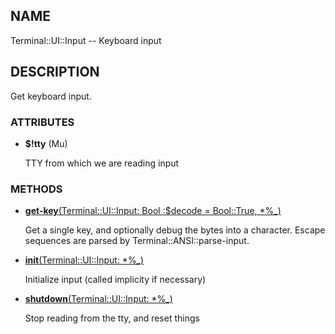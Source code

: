 ## NAME

Terminal::UI::Input -- Keyboard input

## DESCRIPTION

Get keyboard input.

### ATTRIBUTES

* **$!tty** (Mu)

  TTY from which we are reading input


### METHODS

* [**get-key**(Terminal::UI::Input: Bool :$decode = Bool::True, *%_)](https://git.sr.ht/~bduggan/raku-terminal-ui/tree/0.1.3/lib/Terminal/UI/Input.rakumod#L32)

  Get a single key, and optionally debug the bytes into a character. Escape sequences are parsed by Terminal::ANSI::parse-input.

* [**init**(Terminal::UI::Input: *%_)](https://git.sr.ht/~bduggan/raku-terminal-ui/tree/0.1.3/lib/Terminal/UI/Input.rakumod#L19)

  Initialize input (called implicity if necessary)

* [**shutdown**(Terminal::UI::Input: *%_)](https://git.sr.ht/~bduggan/raku-terminal-ui/tree/0.1.3/lib/Terminal/UI/Input.rakumod#L25)

  Stop reading from the tty, and reset things
